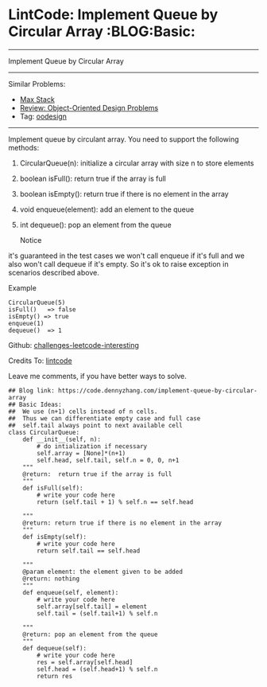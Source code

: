 # LintCode: Implement Queue by Circular Array     :BLOG:Basic:


---

Implement Queue by Circular Array  

---

Similar Problems:  
-   [Max Stack](https://code.dennyzhang.com/max-stack)
-   [Review: Object-Oriented Design Problems](https://code.dennyzhang.com/review-oodesign)
-   Tag: [oodesign](https://code.dennyzhang.com/tag/oodesign)

---

Implement queue by circulant array. You need to support the following methods:  
1.  CircularQueue(n): initialize a circular array with size n to store elements
2.  boolean isFull(): return true if the array is full
3.  boolean isEmpty(): return true if there is no element in the array
4.  void enqueue(element): add an element to the queue
5.  int dequeue(): pop an element from the queue  
    
    Notice

it's guaranteed in the test cases we won't call enqueue if it's full and we also won't call dequeue if it's empty. So it's ok to raise exception in scenarios described above.  

Example  

    CircularQueue(5)
    isFull()   => false
    isEmpty() => true
    enqueue(1)
    dequeue()  => 1

Github: [challenges-leetcode-interesting](https://github.com/DennyZhang/challenges-leetcode-interesting/tree/master/implement-queue-by-circular-array)  

Credits To: [lintcode](http://www.lintcode.com/en/problem/implement-queue-by-circular-array/)  

Leave me comments, if you have better ways to solve.  

    ## Blog link: https://code.dennyzhang.com/implement-queue-by-circular-array
    ## Basic Ideas:
    ##  We use (n+1) cells instead of n cells.
    ##  Thus we can differentiate empty case and full case
    ##  self.tail always point to next available cell
    class CircularQueue:
        def __init__(self, n):
            # do intialization if necessary
            self.array = [None]*(n+1)
            self.head, self.tail, self.n = 0, 0, n+1
        """
        @return:  return true if the array is full
        """
        def isFull(self):
            # write your code here
            return (self.tail + 1) % self.n == self.head
    
        """
        @return: return true if there is no element in the array
        """
        def isEmpty(self):
            # write your code here
            return self.tail == self.head
    
        """
        @param element: the element given to be added
        @return: nothing
        """
        def enqueue(self, element):
            # write your code here
            self.array[self.tail] = element
            self.tail = (self.tail+1) % self.n
    
        """
        @return: pop an element from the queue
        """
        def dequeue(self):
            # write your code here
            res = self.array[self.head]
            self.head = (self.head+1) % self.n
            return res